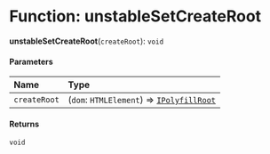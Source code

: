 # Function: unstableSetCreateRoot

**unstableSetCreateRoot**(`createRoot`): `void`

#### Parameters

| Name | Type |
| :------ | :------ |
| `createRoot` | (`dom`: `HTMLElement`) => [`IPolyfillRoot`](/en/auto-docs/form-materials/interfaces/IPolyfillRoot.md) |

#### Returns

`void`
